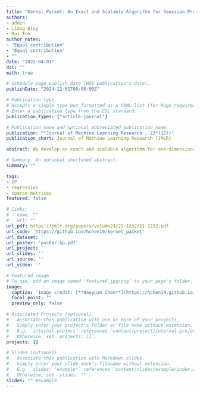 ```yaml
---
title: "Kernel Packet: An Exact and Scalable Algorithm for Gaussian Process Regression with Matérn Correlations"
authors:
- admin
- Liang Ding
- Rui Tuo
author_notes:
- "Equal contribution"
- "Equal contribution"
- ""
date: "2022-04-01"
doi: ""
math: true

# Schedule page publish date (NOT publication's date).
publishDate: "2024-12-01T00:00:00Z"

# Publication type.
# Accepts a single type but formatted as a YAML list (for Hugo requirements).
# Enter a publication type from the CSL standard.
publication_types: ["article-journal"]

# Publication name and optional abbreviated publication name.
publication: "*Journal of Machine Learning Research , 23*(127)"
publication_short: Journal of Machine Learning Research (JMLR)

abstract: We develop an exact and scalable algorithm for one-dimensional Gaussian process regression with Matérn correlations whose smoothness parameter 𝜈 is a half-integer. The proposed algorithm only requires 𝒪(𝜈3𝑛) operations and 𝒪(𝜈𝑛) storage. This leads to a linear-cost solver since 𝜈 is chosen to be fixed and usually very small in most applications. The proposed method can be applied to multi-dimensional problems if a full grid or a sparse grid design is used. The proposed method is based on a novel theory for Matérn correlation functions. We find that a suitable rearrangement of these correlation functions can produce a compactly supported function, called a "kernel packet". Using a set of kernel packets as basis functions leads to a sparse representation of the covariance matrix that results in the proposed algorithm. Simulation studies show that the proposed algorithm, when applicable, is significantly superior to the existing alternatives in both the computational time and predictive accuracy.

# Summary. An optional shortened abstract.
summary: ""

tags:
- GP
- regression
- sparse matrices
featured: false

# links:
# - name: ""
#   url: ""
url_pdf: https://jmlr.org/papers/volume23/21-1232/21-1232.pdf
url_code: 'https://github.com/hchen19/kernel_packet'
url_dataset: ''
url_poster: 'poster-kp.pdf'
url_project: ''
url_slides: ''
url_source: ''
url_video: ''

# Featured image
# To use, add an image named `featured.jpg/png` to your page's folder. 
image:
  caption: 'Image credit: [**Haoyuan Chen**](https://hchen19.github.io/)'
  focal_point: ""
  preview_only: false

# Associated Projects (optional).
#   Associate this publication with one or more of your projects.
#   Simply enter your project's folder or file name without extension.
#   E.g. `internal-project` references `content/project/internal-project/index.md`.
#   Otherwise, set `projects: []`.
projects: []

# Slides (optional).
#   Associate this publication with Markdown slides.
#   Simply enter your slide deck's filename without extension.
#   E.g. `slides: "example"` references `content/slides/example/index.md`.
#   Otherwise, set `slides: ""`.
slides: "" #example
---
```


<!-- {{% callout note %}}
Click the *Cite* button above to demo the feature to enable visitors to import publication metadata into their reference management software.
{{% /callout %}}

{{% callout note %}}
Create your slides in Markdown - click the *Slides* button to check out the example.
{{% /callout %}}

Add the publication's **full text** or **supplementary notes** here. You can use rich formatting such as including [code, math, and images](https://docs.hugoblox.com/content/writing-markdown-latex/). -->
